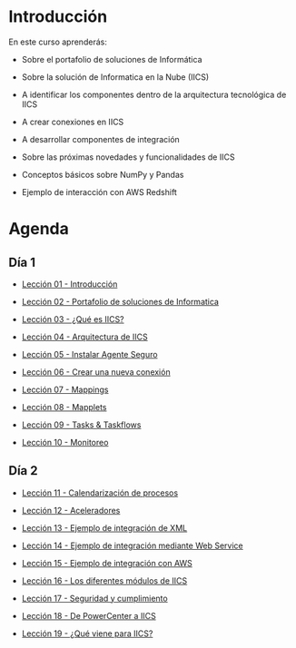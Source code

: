 # Introducción

En este curso aprenderás:

- Sobre el portafolio de soluciones de Informática
- Sobre la solución de Informatica en la Nube  (IICS)
- A identificar los componentes dentro de la arquitectura tecnológica de IICS
- A crear conexiones en IICS
- A desarrollar componentes de integración
- Sobre las próximas novedades y funcionalidades de IICS

 - Conceptos básicos sobre NumPy y Pandas

 - Ejemplo de interacción con AWS Redshift

# Agenda

## Día 1

- [Lección 01 - Introducción](Lecci%C3%B3n%2001%20-%20Introducci%C3%B3n.md)

- [Lección 02 - Portafolio de soluciones de Informatica](www.a.com)

- [Lección 03 - ¿Qué es IICS?](www.a.com)

- [Lección 04 - Arquitectura de IICS](www.a.com)

- [Lección 05 - Instalar Agente Seguro](www.a.com)

- [Lección 06 - Crear una nueva conexión](www.a.com)

- [Lección 07 - Mappings](www.a.com)

- [Lección 08 - Mapplets](www.a.com)

- [Lección 09 - Tasks & Taskflows](www.a.com)

- [Lección 10 - Monitoreo](www.a.com)

## Día 2

- [Lección 11 - Calendarización de procesos](www.a.com)

- [Lección 12 - Aceleradores](www.a.com)

- [Lección 13 - Ejemplo de integración de XML](www.a.com)

- [Lección 14 - Ejemplo de integración mediante Web Service](www.a.com)

- [Lección 15 - Ejemplo de integración con AWS](www.a.com)

- [Lección 16 - Los diferentes módulos de IICS](www.a.com)

- [Lección 17 - Seguridad y cumplimiento](www.a.com)

- [Lección 18 - De PowerCenter a IICS](www.a.com)

- [Lección 19 - ¿Qué viene para IICS?](www.a.com)
